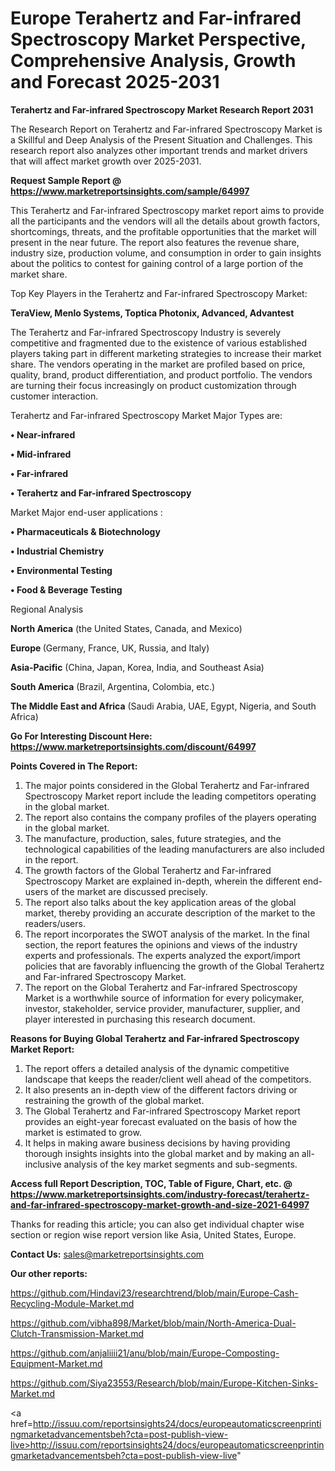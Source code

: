 # Europe Terahertz and Far-infrared Spectroscopy Market Perspective, Comprehensive Analysis, Growth and Forecast 2025-2031

<strong>Terahertz and Far-infrared Spectroscopy Market Research Report 2031</strong>

The Research Report on Terahertz and Far-infrared Spectroscopy Market is a Skillful and Deep Analysis of the Present Situation and Challenges. This research report also analyzes other important trends and market drivers that will affect market growth over 2025-2031.

<strong>Request Sample Report @ <a href=https://www.marketreportsinsights.com/sample/64997>https://www.marketreportsinsights.com/sample/64997</a></strong>

This Terahertz and Far-infrared Spectroscopy market report aims to provide all the participants and the vendors will all the details about growth factors, shortcomings, threats, and the profitable opportunities that the market will present in the near future. The report also features the revenue share, industry size, production volume, and consumption in order to gain insights about the politics to contest for gaining control of a large portion of the market share.

Top Key Players in the Terahertz and Far-infrared Spectroscopy Market:

<strong>TeraView, Menlo Systems, Toptica Photonix, Advanced, Advantest</strong>

The Terahertz and Far-infrared Spectroscopy Industry is severely competitive and fragmented due to the existence of various established players taking part in different marketing strategies to increase their market share. The vendors operating in the market are profiled based on price, quality, brand, product differentiation, and product portfolio. The vendors are turning their focus increasingly on product customization through customer interaction.

Terahertz and Far-infrared Spectroscopy Market Major Types are:

<strong>• Near-infrared

• Mid-infrared

• Far-infrared

• Terahertz and Far-infrared Spectroscopy</strong>

Market Major end-user applications :

<strong>• Pharmaceuticals & Biotechnology

• Industrial Chemistry

• Environmental Testing

• Food & Beverage Testing</strong>

Regional Analysis

</u><strong><b>North America</b></strong> (the United States, Canada, and Mexico)

<strong><b>Europe </b></strong>(Germany, France, UK, Russia, and Italy)

<strong><b>Asia-Pacific</b></strong> (China, Japan, Korea, India, and Southeast Asia)

<strong><b>South America</b></strong> (Brazil, Argentina, Colombia, etc.)

<strong><b>The Middle East and Africa</b></strong> (Saudi Arabia, UAE, Egypt, Nigeria, and South Africa)

<strong>Go For Interesting Discount Here: <a href=https://www.marketreportsinsights.com/discount/64997>https://www.marketreportsinsights.com/discount/64997</a></strong>

<strong>Points Covered in The Report:</strong>
<ol>
  <li>The major points considered in the Global Terahertz and Far-infrared Spectroscopy Market report include the leading competitors operating in the global market.</li>
  <li>The report also contains the company profiles of the players operating in the global market.</li>
  <li>The manufacture, production, sales, future strategies, and the technological capabilities of the leading manufacturers are also included in the report.</li>
  <li>The growth factors of the Global Terahertz and Far-infrared Spectroscopy Market are explained in-depth, wherein the different end-users of the market are discussed precisely.</li>
  <li>The report also talks about the key application areas of the global market, thereby providing an accurate description of the market to the readers/users.</li>
  <li>The report incorporates the SWOT analysis of the market. In the final section, the report features the opinions and views of the industry experts and professionals. The experts analyzed the export/import policies that are favorably influencing the growth of the Global Terahertz and Far-infrared Spectroscopy Market.</li>
  <li>The report on the Global Terahertz and Far-infrared Spectroscopy Market is a worthwhile source of information for every policymaker, investor, stakeholder, service provider, manufacturer, supplier, and player interested in purchasing this research document.</li>
</ol>
<strong>Reasons for Buying Global Terahertz and Far-infrared Spectroscopy Market Report:</strong>

<ol>
  <li>The report offers a detailed analysis of the dynamic competitive landscape that keeps the reader/client well ahead of the competitors.</li>
  <li>It also presents an in-depth view of the different factors driving or restraining the growth of the global market.</li>
  <li>The Global Terahertz and Far-infrared Spectroscopy Market report provides an eight-year forecast evaluated on the basis of how the market is estimated to grow.</li>
  <li>It helps in making aware business decisions by having providing thorough insights insights into the global market and by making an all-inclusive analysis of the key market segments and sub-segments.</li>
</ol>
<strong>Access full Report Description, TOC, Table of Figure, Chart, etc. @ <a href=https://www.marketreportsinsights.com/industry-forecast/terahertz-and-far-infrared-spectroscopy-market-growth-and-size-2021-64997>https://www.marketreportsinsights.com/industry-forecast/terahertz-and-far-infrared-spectroscopy-market-growth-and-size-2021-64997</a></strong>


Thanks for reading this article; you can also get individual chapter wise section or region wise report version like Asia, United States, Europe.

<strong>Contact Us:</strong>
sales@marketreportsinsights.com

<strong>Our other reports:</strong>

<a href=https://github.com/Hindavi23/researchtrend/blob/main/Europe-Cash-Recycling-Module-Market.md>https://github.com/Hindavi23/researchtrend/blob/main/Europe-Cash-Recycling-Module-Market.md</a>

<a href=https://github.com/vibha898/Market/blob/main/North-America-Dual-Clutch-Transmission-Market.md>https://github.com/vibha898/Market/blob/main/North-America-Dual-Clutch-Transmission-Market.md</a>

<a href=https://github.com/anjaliiii21/anu/blob/main/Europe-Composting-Equipment-Market.md>https://github.com/anjaliiii21/anu/blob/main/Europe-Composting-Equipment-Market.md</a>

<a href=https://github.com/Siya23553/Research/blob/main/Europe-Kitchen-Sinks-Market.md>https://github.com/Siya23553/Research/blob/main/Europe-Kitchen-Sinks-Market.md</a>

<a href=http://issuu.com/reportsinsights24/docs/europeautomaticscreenprintingmarketadvancementsbeh?cta=post-publish-view-live>http://issuu.com/reportsinsights24/docs/europeautomaticscreenprintingmarketadvancementsbeh?cta=post-publish-view-live</a>"

